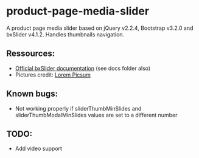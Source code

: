 # product-page-media-slider

A product page media slider based on jQuery v2.2.4, Bootstrap v3.2.0 and bxSlider v4.1.2. Handles thumbnails navigation.

## Ressources:
* [Official bxSlider documentation](https://web.archive.org/web/20131127012941/http://bxslider.com:80/options) (see docs folder also)
* Pictures credit: [Lorem Picsum](https://picsum.photos/)

## Known bugs:
* Not working properly if sliderThumbMinSlides and sliderThumbModalMinSlides values are set to a different number

## TODO:
* Add video support
